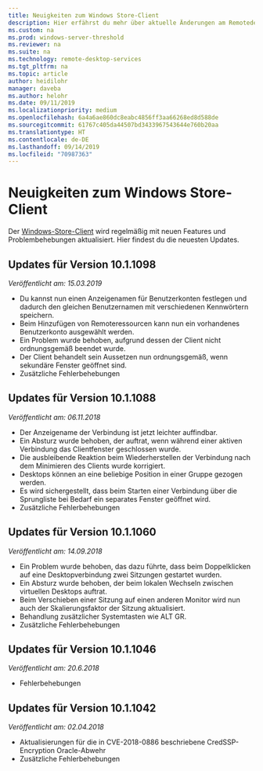 ```yaml
---
title: Neuigkeiten zum Windows Store-Client
description: Hier erfährst du mehr über aktuelle Änderungen am Remotedesktopclient für Windows Store.
ms.custom: na
ms.prod: windows-server-threshold
ms.reviewer: na
ms.suite: na
ms.technology: remote-desktop-services
ms.tgt_pltfrm: na
ms.topic: article
author: heidilohr
manager: daveba
ms.author: helohr
ms.date: 09/11/2019
ms.localizationpriority: medium
ms.openlocfilehash: 6a4a6ae860dc8eabc4856ff3aa66268ed8d588de
ms.sourcegitcommit: 61767c405da44507bd3433967543644e760b20aa
ms.translationtype: HT
ms.contentlocale: de-DE
ms.lasthandoff: 09/14/2019
ms.locfileid: "70987363"
---
```

# <a name="whats-new-in-the-windows-store-client"></a>Neuigkeiten zum Windows Store-Client

Der [Windows-Store-Client](windows.md) wird regelmäßig mit neuen Features und Problembehebungen aktualisiert. Hier findest du die neuesten Updates.

## <a name="updates-for-version-1011098"></a>Updates für Version 10.1.1098

*Veröffentlicht am: 15.03.2019*

- Du kannst nun einen Anzeigenamen für Benutzerkonten festlegen und dadurch den gleichen Benutzernamen mit verschiedenen Kennwörtern speichern.
- Beim Hinzufügen von Remoteressourcen kann nun ein vorhandenes Benutzerkonto ausgewählt werden.
- Ein Problem wurde behoben, aufgrund dessen der Client nicht ordnungsgemäß beendet wurde.
- Der Client behandelt sein Aussetzen nun ordnungsgemäß, wenn sekundäre Fenster geöffnet sind.
- Zusätzliche Fehlerbehebungen

## <a name="updates-for-version-1011088"></a>Updates für Version 10.1.1088

*Veröffentlicht am: 06.11.2018*

- Der Anzeigename der Verbindung ist jetzt leichter auffindbar.
- Ein Absturz wurde behoben, der auftrat, wenn während einer aktiven Verbindung das Clientfenster geschlossen wurde.
- Die ausbleibende Reaktion beim Wiederherstellen der Verbindung nach dem Minimieren des Clients wurde korrigiert.
- Desktops können an eine beliebige Position in einer Gruppe gezogen werden.
- Es wird sichergestellt, dass beim Starten einer Verbindung über die Sprungliste bei Bedarf ein separates Fenster geöffnet wird.
- Zusätzliche Fehlerbehebungen

## <a name="updates-for-version-1011060"></a>Updates für Version 10.1.1060

*Veröffentlicht am: 14.09.2018*

- Ein Problem wurde behoben, das dazu führte, dass beim Doppelklicken auf eine Desktopverbindung zwei Sitzungen gestartet wurden.
- Ein Absturz wurde behoben, der beim lokalen Wechseln zwischen virtuellen Desktops auftrat.
- Beim Verschieben einer Sitzung auf einen anderen Monitor wird nun auch der Skalierungsfaktor der Sitzung aktualisiert.
- Behandlung zusätzlicher Systemtasten wie ALT GR.
- Zusätzliche Fehlerbehebungen

## <a name="updates-for-version-1011046"></a>Updates für Version 10.1.1046

*Veröffentlicht am: 20.6.2018*

- Fehlerbehebungen

## <a name="updates-for-version-1011042"></a>Updates für Version 10.1.1042

*Veröffentlicht am: 02.04.2018*

- Aktualisierungen für die in CVE-2018-0886 beschriebene CredSSP-Encryption Oracle-Abwehr
- Zusätzliche Fehlerbehebungen
